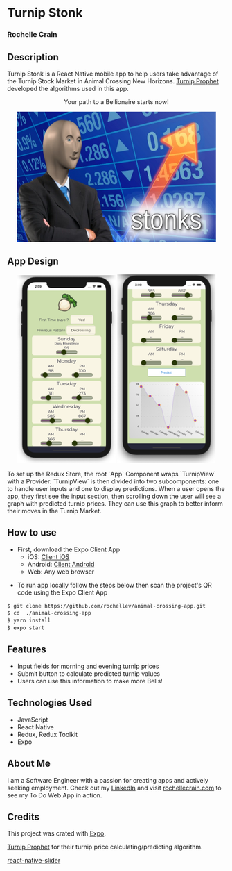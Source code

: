 # Turnip Stonk

### Rochelle Crain

## Description

Turnip Stonk is a React Native mobile app to help users take advantage of the Turnip Stock Market in Animal Crossing New Horizons. [Turnip Prophet](https://github.com/mikebryant/ac-nh-turnip-prices) developed the algorithms used in this app.

<div align="center">
<p>Your path to a Bellionaire starts now!</p>
	<img src="./stonk_meme.jpg" alt="stonk-meme"
	title="StonkMeme" width="460" height="300" />
</div>

## App Design

<div align="center">
<span>
<img src="./images/TurnipScreenShot1.png" width="45%"/>
<img src="images/TurnipScreenShot-Graph.png" width="45%"/>
</span>

</div>
<p>To set up the Redux Store, the root `App` Component wraps `TurnipView` with a Provider. `TurnipView` is then divided into two subcomponents: one to handle user inputs and one to display predictions. When a user opens the app, they first see the input section, then scrolling down the user will see a graph with predicted turnip prices. They can use this graph to better inform their moves in the Turnip Market.</p>

## How to use

- First, download the Expo Client App
  - iOS: [Client iOS](https://itunes.apple.com/app/apple-store/id982107779)
  - Android: [Client Android](https://play.google.com/store/apps/details?id=host.exp.exponent&referrer=blankexample)
  - Web: Any web browser

* To run app locally follow the steps below then scan the project's QR code using the Expo Client App

```sh
$ git clone https://github.com/rochellev/animal-crossing-app.git
$ cd  ./animal-crossing-app
$ yarn install
$ expo start
```

## Features

- Input fields for morning and evening turnip prices
- Submit button to calculate predicted turnip values
- Users can use this information to make more Bells!

## Technologies Used

- JavaScript
- React Native
- Redux, Redux Toolkit
- Expo

## About Me

I am a Software Engineer with a passion for creating apps and actively seeking employment. Check out my [LinkedIn](https://www.linkedin.com/in/rochelle-roberts) and visit [rochellecrain.com](https://www.rochellecrain.com/) to see my To Do Web App in action.

## Credits

This project was crated with [Expo](https://reactnative.dev/docs/0.60/getting-started).

[Turnip Prophet](https://github.com/mikebryant/ac-nh-turnip-prices) for their turnip price calculating/predicting algorithm.

[react-native-slider](https://github.com/react-native-community/react-native-slider)

